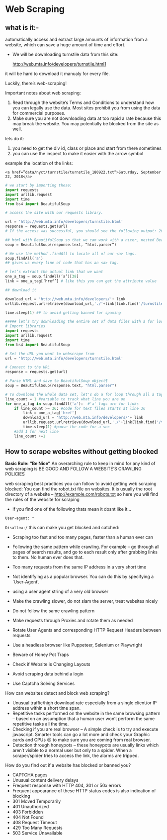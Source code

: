 # Web Scraping

## what is it:-

automatically access and extract large amounts of information from a website, which can save a huge amount of time and effort.

- We will be downloading turnstile data from this site:

     <http://web.mta.info/developers/turnstile.html1>

it will be hard to download it manualy for every file.

Luckily, there’s web-scraping!

Important notes about web scraping:

1. Read through the website’s Terms and Conditions to understand how you can legally use the data. Most sites prohibit you from using the data for commercial purposes.
2. Make sure you are not downloading data at too rapid a rate because this may break the website. You may potentially be blocked from the site as well.

lets do it:

1. you need to get the div id, class or place and start from there sometimes
2. you can use the inspect to make it easier with the arrow symbol

example the location of the links:

``` <a href=”data/nyct/turnstile/turnstile_180922.txt”>Saturday, September 22, 2018</a> ```

```py
# we start by importing these:
import requests
import urllib.request
import time
from bs4 import BeautifulSoup

# access the site with our requests library.

url = 'http://web.mta.info/developers/turnstile.html'
response = requests.get(url)
# If the access was successful, you should see the following output: 200

## html with BeautifulSoup so that we can work with a nicer, nested BeautifulSoup data structure. 
soup = BeautifulSoup(response.text, “html.parser”)

# We use the method .findAll to locate all of our <a> tags.
soup.findAll('a')
## gives us every line of code that has an <a> tag.

# let’s extract the actual link that we want
one_a_tag = soup.findAll(‘a’)[38]
link = one_a_tag[‘href’] # like this you can get the attribute value

## download it

download_url = 'http://web.mta.info/developers/'+ link
urllib.request.urlretrieve(download_url,'./'+link[link.find('/turnstile_')+1:])

time.sleep(1) ## to avoid getting banned for spaming

```

```py
##### let’s try downloading the entire set of data files with a for loop. #####
# Import libraries
import requests
import urllib.request
import time
from bs4 import BeautifulSoup

# Set the URL you want to webscrape from
url = 'http://web.mta.info/developers/turnstile.html'

# Connect to the URL
response = requests.get(url)

# Parse HTML and save to BeautifulSoup object¶
soup = BeautifulSoup(response.text, "html.parser")

# To download the whole data set, let's do a for loop through all a tags
line_count = 1 #variable to track what line you are on
for one_a_tag in soup.findAll('a'):  #'a' tags are for links
    if line_count >= 36: #code for text files starts at line 36
        link = one_a_tag['href']
        download_url = 'http://web.mta.info/developers/'+ link
        urllib.request.urlretrieve(download_url,'./'+link[link.find('/turnstile_')+1:]) 
        time.sleep(1) #pause the code for a sec
    #add 1 for next line
    line_count +=1
```

## How to scrape websites without getting blocked

**Basic Rule: “Be Nice”**
An overarching rule to keep in mind for any kind of web scraping is
BE GOOD AND FOLLOW A WEBSITE’S CRAWLING POLICIES

web scraping best practices you can follow to avoid getting web scraping blocked:
You can find the robot.txt file on websites. It is usually the root directory of a website – <http://example.com/robots.txt> so here you will find the rules of the website for scraping

- if you find one of the following thats mean it dosnt like it...

`User-agent: *`

`Disallow:/`
this can make you get blocked and catched:

- Scraping too fast and too many pages, faster than a human ever can
- Following the same pattern while crawling. For example – go through all pages of search results, and go to each result only after grabbing links to them. No human ever does that.
- Too many requests from the same IP address in a very short time
- Not identifying as a popular browser. You can do this by specifying a ‘User-Agent’.
- using a user agent string of a very old browser

- Make the crawling slower, do not slam the server, treat websites nicely
- Do not follow the same crawling pattern
- Make requests through Proxies and rotate them as needed
- Rotate User Agents and corresponding HTTP Request Headers between requests
- Use a headless browser like Puppeteer, Selenium or Playwright
- Beware of Honey Pot Traps
- Check if Website is Changing Layouts
- Avoid scraping data behind a login
- Use Captcha Solving Services


How can websites detect and block web scraping?

- Unusual traffic/high download rate especially from a single client/or IP address within a short time span.
- Repetitive tasks performed on the website in the same browsing pattern – based on an assumption that a human user won’t perform the same repetitive tasks all the time.
- Checking if you are real browser – A simple check is to try and execute javascript. Smarter tools can go a lot more and check your Graphic cards and CPUs 😉 to make sure you are coming from real browser.
- Detection through honeypots – these honeypots are usually links which aren’t visible to a normal user but only to a spider. When a scraper/spider tries to access the link, the alarms are tripped.

How do you find out if a website has blocked or banned you?

- CAPTCHA pages
- Unusual content delivery delays
- Frequent response with HTTP 404, 301 or 50x errors
- Frequent appearance of these HTTP status codes is also indication of blocking
- 301 Moved Temporarily
- 401 Unauthorized
- 403 Forbidden
- 404 Not Found
- 408 Request Timeout
- 429 Too Many Requests
- 503 Service Unavailable

